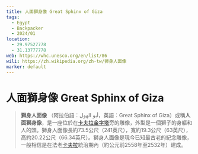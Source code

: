 ```yaml
---
title: 人面獅身像 Great Sphinx of Giza
tags:
  - Egypt
  - Backpacker
  - 2024/01
location:
  - 29.97527778
  - 31.13777778
web: https://whc.unesco.org/en/list/86
wili: https://zh.wikipedia.org/zh-tw/狮身人面像
marker: default
---
```


人面獅身像 Great Sphinx of Giza
========

> **獅身人面像** （阿拉伯語：أبو الهول‎，英語：Great Sphinx of Giza）或稱**人面獅身像**，是一座位於在[卡夫拉金字塔](https://zh.wikipedia.org/wiki/%E5%8D%A1%E5%A4%AB%E6%8B%89%E9%87%91%E5%AD%97%E5%A1%94 "卡夫拉金字塔")旁的雕像，外型是一個獅子的身軀和人的頭。獅身人面像長約73.5公尺（241英尺），寬約19.3公尺（63英尺），高約20.22公尺（66.34英尺）。獅身人面像是現今已知最古老的紀念雕像，一般相信是在法老[卡夫拉](https://zh.wikipedia.org/wiki/%E5%8D%A1%E5%A4%AB%E6%8B%89 "卡夫拉")統治期內（約公元前2558年至2532年）建成。
